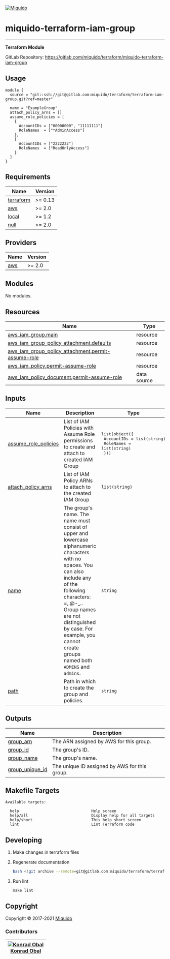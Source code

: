 <!-- This file was automatically generated by the `build-harness`. Make all changes to `README.yaml` and run `make readme` to rebuild this file. -->
[![Miquido][logo]](https://www.miquido.com/)

# miquido-terraform-iam-group
---
**Terraform Module**


GitLab Repository: https://gitlab.com/miquido/terraform/miquido-terraform-iam-group

## Usage

```hcl
module {
  source = "git::ssh://git@gitlab.com:miquido/terraform/terraform-iam-group.git?ref=master"

  name = "ExampleGroup"
  attach_policy_arns = []
  assume_role_policies = [
    {
      AccountIDs = ["00000000", "11111111"]
      RoleNames  = ["*AdminAccess"]
    },
    {
      AccountIDs = ["2222222"]
      RoleNames  = ["ReadOnlyAccess"]
    }
  ]
}
```
<!-- markdownlint-disable -->
## Requirements

| Name | Version |
|------|---------|
| <a name="requirement_terraform"></a> [terraform](#requirement\_terraform) | >= 0.13 |
| <a name="requirement_aws"></a> [aws](#requirement\_aws) | >= 2.0 |
| <a name="requirement_local"></a> [local](#requirement\_local) | >= 1.2 |
| <a name="requirement_null"></a> [null](#requirement\_null) | >= 2.0 |

## Providers

| Name | Version |
|------|---------|
| <a name="provider_aws"></a> [aws](#provider\_aws) | >= 2.0 |

## Modules

No modules.

## Resources

| Name | Type |
|------|------|
| [aws_iam_group.main](https://registry.terraform.io/providers/hashicorp/aws/latest/docs/resources/iam_group) | resource |
| [aws_iam_group_policy_attachment.defaults](https://registry.terraform.io/providers/hashicorp/aws/latest/docs/resources/iam_group_policy_attachment) | resource |
| [aws_iam_group_policy_attachment.permit-assume-role](https://registry.terraform.io/providers/hashicorp/aws/latest/docs/resources/iam_group_policy_attachment) | resource |
| [aws_iam_policy.permit-assume-role](https://registry.terraform.io/providers/hashicorp/aws/latest/docs/resources/iam_policy) | resource |
| [aws_iam_policy_document.permit-assume-role](https://registry.terraform.io/providers/hashicorp/aws/latest/docs/data-sources/iam_policy_document) | data source |

## Inputs

| Name | Description | Type | Default | Required |
|------|-------------|------|---------|:--------:|
| <a name="input_assume_role_policies"></a> [assume\_role\_policies](#input\_assume\_role\_policies) | List of IAM Policies with Assume Role permissions to create and attach to created IAM Group | <pre>list(object({<br>    AccountIDs = list(string)<br>    RoleNames  = list(string)<br>  }))</pre> | `[]` | no |
| <a name="input_attach_policy_arns"></a> [attach\_policy\_arns](#input\_attach\_policy\_arns) | List of IAM Policy ARNs to attach to the created IAM Group | `list(string)` | `[]` | no |
| <a name="input_name"></a> [name](#input\_name) | The group's name. The name must consist of upper and lowercase alphanumeric characters with no spaces. You can also include any of the following characters: =,.@-\_.. Group names are not distinguished by case. For example, you cannot create groups named both `ADMINS` and `admins`. | `string` | n/a | yes |
| <a name="input_path"></a> [path](#input\_path) | Path in which to create the group and policies. | `string` | `"/users/"` | no |

## Outputs

| Name | Description |
|------|-------------|
| <a name="output_group_arn"></a> [group\_arn](#output\_group\_arn) | The ARN assigned by AWS for this group. |
| <a name="output_group_id"></a> [group\_id](#output\_group\_id) | The group's ID. |
| <a name="output_group_name"></a> [group\_name](#output\_group\_name) | The group's name. |
| <a name="output_group_unique_id"></a> [group\_unique\_id](#output\_group\_unique\_id) | The unique ID assigned by AWS for this group. |
<!-- markdownlint-restore -->
<!-- markdownlint-disable -->
## Makefile Targets
```text
Available targets:

  help                                Help screen
  help/all                            Display help for all targets
  help/short                          This help short screen
  lint                                Lint Terraform code

```
<!-- markdownlint-restore -->


## Developing

1. Make changes in terraform files

2. Regenerate documentation

    ```bash
    bash <(git archive --remote=git@gitlab.com:miquido/terraform/terraform-readme-update.git master update.sh | tar -xO)
    ```

3. Run lint

    ```
    make lint
    ```

## Copyright

Copyright © 2017-2021 [Miquido](https://miquido.com)



### Contributors

|  [![Konrad Obal][k911_avatar]][k911_homepage]<br/>[Konrad Obal][k911_homepage] |
|---|

  [k911_homepage]: https://github.com/k911
  [k911_avatar]: https://github.com/k911.png?size=150



  [logo]: https://www.miquido.com/img/logos/logo__miquido.svg
  [website]: https://www.miquido.com/
  [gitlab]: https://gitlab.com/miquido
  [github]: https://github.com/miquido
  [bitbucket]: https://bitbucket.org/miquido

